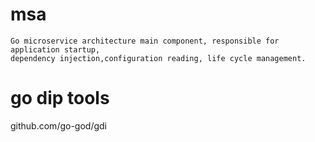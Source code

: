 # msa

    Go microservice architecture main component, responsible for application startup, 
    dependency injection,configuration reading, life cycle management.

# go dip tools

github.com/go-god/gdi

